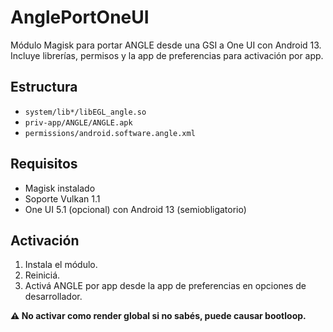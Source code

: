 # AnglePortOneUI

Módulo Magisk para portar ANGLE desde una GSI a One UI con Android 13. Incluye librerías, permisos y la app de preferencias para activación por app.

##  Estructura
- `system/lib*/libEGL_angle.so`
- `priv-app/ANGLE/ANGLE.apk`
- `permissions/android.software.angle.xml`

## Requisitos
- Magisk instalado
- Soporte Vulkan 1.1
- One UI 5.1 (opcional) con Android 13 (semiobligatorio)

##  Activación
1. Instala el módulo.
2. Reiniciá.
3. Activá ANGLE por app desde la app de preferencias en opciones de desarrollador.

**⚠️ No activar como render global si no sabés, puede causar bootloop.**
